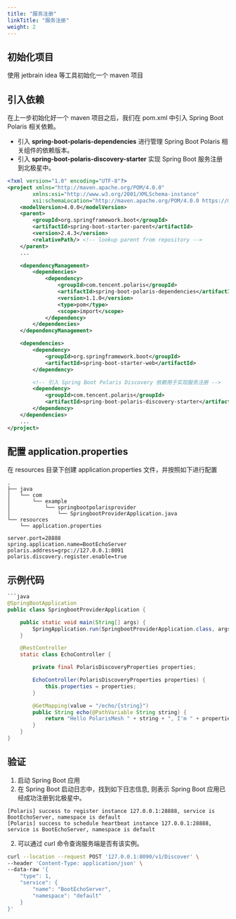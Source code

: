 ```yaml
---
title: "服务注册"
linkTitle: "服务注册"
weight: 2
---
```


## 初始化项目

使用 jetbrain idea 等工具初始化一个 maven 项目

## 引入依赖

在上一步初始化好一个 maven 项目之后，我们在 pom.xml 中引入 Spring Boot Polaris 相关依赖。

- 引入 **spring-boot-polaris-dependencies** 进行管理 Spring Boot Polaris 相关组件的依赖版本。
- 引入 **spring-boot-polaris-discovery-starter** 实现 Spring Boot 服务注册到北极星中。


```xml
<?xml version="1.0" encoding="UTF-8"?>
<project xmlns="http://maven.apache.org/POM/4.0.0"
        xmlns:xsi="http://www.w3.org/2001/XMLSchema-instance"
        xsi:schemaLocation="http://maven.apache.org/POM/4.0.0 https://maven.apache.org/xsd/maven-4.0.0.xsd">
    <modelVersion>4.0.0</modelVersion>
    <parent>
        <groupId>org.springframework.boot</groupId>
        <artifactId>spring-boot-starter-parent</artifactId>
        <version>2.4.3</version>
        <relativePath/> <!-- lookup parent from repository -->
    </parent>
    ...

    <dependencyManagement>
        <dependencies>
            <dependency>
                <groupId>com.tencent.polaris</groupId>
                <artifactId>spring-boot-polaris-dependencies</artifactId>
                <version>1.1.0</version>
                <type>pom</type>
                <scope>import</scope>
            </dependency>
        </dependencies>
    </dependencyManagement>

    <dependencies>
        <dependency>
            <groupId>org.springframework.boot</groupId>
            <artifactId>spring-boot-starter-web</artifactId>
        </dependency>

        <!-- 引入 Spring Boot Polaris Discovery 依赖用于实现服务注册 -->
        <dependency>
            <groupId>com.tencent.polaris</groupId>
            <artifactId>spring-boot-polaris-discovery-starter</artifactId>
        </dependency>
    </dependencies>
    ...
</project>

```

## 配置 application.properties 

在 resources 目录下创建 application.properties 文件，并按照如下进行配置

```
.
├── java
│   └── com
│       └── example
│           └── springbootpolarisprovider
│               └── SpringbootProviderApplication.java
└── resources
    └── application.properties
```

```properties
server.port=28888
spring.application.name=BootEchoServer
polaris.address=grpc://127.0.0.1:8091
polaris.discovery.register.enable=true
```

## 示例代码

```java
```java
@SpringBootApplication
public class SpringbootProviderApplication {

    public static void main(String[] args) {
        SpringApplication.run(SpringbootProviderApplication.class, args);
    }

    @RestController
    static class EchoController {

        private final PolarisDiscoveryProperties properties;

        EchoController(PolarisDiscoveryProperties properties) {
            this.properties = properties;
        }

        @GetMapping(value = "/echo/{string}")
        public String echo(@PathVariable String string) {
            return "Hello PolarisMesh " + string + ", I'm " + properties.getApplicationName();
        }
    }
}
```

## 验证

1. 启动 Spring Boot 应用
2. 在 Spring Boot 启动日志中，找到如下日志信息, 则表示 Spring Boot 应用已经成功注册到北极星中。

```log
[Polaris] success to register instance 127.0.0.1:28888, service is BootEchoServer, namespace is default
[Polaris] success to schedule heartbeat instance 127.0.0.1:28888, service is BootEchoServer, namespace is default
```

2. 可以通过 curl 命令查询服务端是否有该实例。

```bash
curl --location --request POST '127.0.0.1:8090/v1/Discover' \
--header 'Content-Type: application/json' \
--data-raw '{
    "type": 1,
    "service": {
        "name": "BootEchoServer",
        "namespace": "default"
    }
}'
```
